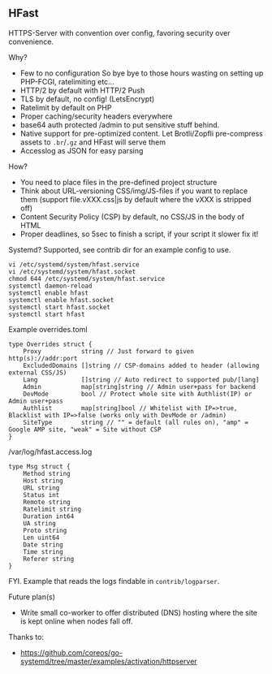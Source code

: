 HFast
-------------
HTTPS-Server with convention over config, favoring security over convenience.

Why?
- Few to no configuration
 So bye bye to those hours wasting on setting
 up PHP-FCGI, ratelimiting etc...
- HTTP/2 by default with HTTP/2 Push
- TLS by default, no config! (LetsEncrypt)
- Ratelimit by default on PHP
- Proper caching/security headers everywhere
- base64 auth protected /admin to put sensitive stuff behind.
- Native support for pre-optimized content. Let Brotli/Zopfli pre-compress assets
 to `.br`/`.gz` and HFast will serve them
- Accesslog as JSON for easy parsing

How?
- You need to place files in the pre-defined project structure
- Think about URL-versioning CSS/img/JS-files if you want to replace them (support file.vXXX.css|js by default where the vXXX is stripped off)
- Content Security Policy (CSP) by default, no CSS/JS in the body of HTML
- Proper deadlines, so 5sec to finish a script, if your script it slower fix it!

Systemd?
Supported, see contrib dir for an example config to use.
```
vi /etc/systemd/system/hfast.service
vi /etc/systemd/system/hfast.socket
chmod 644 /etc/systemd/system/hfast.service
systemctl daemon-reload
systemctl enable hfast
systemctl enable hfast.socket
systemctl start hfast.socket
systemctl start hfast
```

Example overrides.toml
```
type Overrides struct {
	Proxy           string // Just forward to given http(s)://addr:port
	ExcludedDomains []string // CSP-domains added to header (allowing external CSS/JS)
	Lang            []string // Auto redirect to supported pub/[lang]
	Admin           map[string]string // Admin user+pass for backend
	DevMode         bool // Protect whole site with Authlist(IP) or Admin user+pass
	Authlist        map[string]bool // Whitelist with IP=>true, Blacklist with IP=>false (works only with DevMode or /admin)
	SiteType        string // "" = default (all rules on), "amp" = Google AMP site, "weak" = Site without CSP
}
```

/var/log/hfast.access.log
```
type Msg struct {
	Method string
	Host string
	URL string
	Status int
	Remote string
	Ratelimit string
	Duration int64
	UA string
	Proto string
	Len uint64
	Date string
	Time string
	Referer string
}
```
FYI. Example that reads the logs findable in `contrib/logparser`.

Future plan(s)
- Write small co-worker to offer distributed (DNS)
 hosting where the site is kept online when nodes fall off.

Thanks to:
* https://github.com/coreos/go-systemd/tree/master/examples/activation/httpserver

